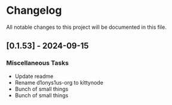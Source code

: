 # Changelog

All notable changes to this project will be documented in this file.

## [0.1.53] - 2024-09-15

### Miscellaneous Tasks

- Update readme
- Rename d1onys1us-org to kittynode
- Bunch of small things
- Bunch of small things

<!-- generated by git-cliff -->
